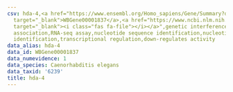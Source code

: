 ```yaml
---
csv: hda-4,<a href="https://www.ensembl.org/Homo_sapiens/Gene/Summary?db=core;g=WBGene00001837"
  target="_blank">WBGene00001837</a>,<a href="https://www.ncbi.nlm.nih.gov/pubmed/27496166"
  target="_blank"><i class="fas fa-file"></i></a>",genetic interference,functional
  association,RNA-seq assay,nucleotide sequence identification,nucleotide sequence
  identification,transcriptional regulation,down-regulates activity
data_alias: hda-4
data_id: WBGene00001837
data_numevidence: 1
data_species: Caenorhabditis elegans
data_taxid: '6239'
title: hda-4
---
```

